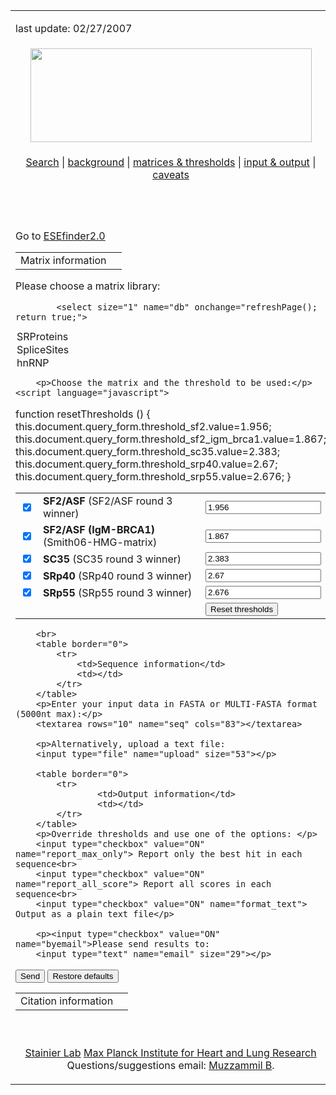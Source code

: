 <html>
<head>
<meta http-equiv="Content-Language" content="en-us">
<meta http-equiv="Content-Type" content="text/html; charset=utf-8">
<title>ESEfinder 3.0 -- </title>

<!-- Google tag (gtag.js) -->
<script async src="https://www.googletagmanager.com/gtag/js?id=G-PR10KZ63WV"></script>
<script>
  window.dataLayer = window.dataLayer || [];
  function gtag(){dataLayer.push(arguments);}
  gtag('js', new Date());
  gtag('config', 'G-PR10KZ63WV');
</script>
</head>

<body>
<table border="0" width="1024">
	<tr>
		<td>
		<p>last update: 02/27/2007</p>
		</td>
	</tr>
	<tr>
			<td align="center">
					<img src="/tools/ESE3/images/eselogo.gif" width="450" height="150"><br>
	</tr>
	<tr>
		<td align="center">
		<p>
		<a href="/cgi-bin/tools/ESE3/esefinder.cgi?process=home">Search</a> |
		<a href="/cgi-bin/tools/ESE3/esefinder.cgi?process=background">background</a> |
		<a href="/cgi-bin/tools/ESE3/esefinder.cgi?process=matrices">matrices &amp; thresholds</a> | 
		<a href="/cgi-bin/tools/ESE3/esefinder.cgi?process=output">input & output</a> | 
		<a href="/cgi-bin/tools/ESE3/esefinder.cgi?process=caveats">caveats</a></p>
		</td>
	</tr>
	<tr>
			<td>
<script language="javascript">
function refreshPage()
{
	var dbName=this.document.query_form.db.value;
	document.db_select_form.db.value = dbName;
	document.db_select_form.submit();
}
</script>

<form method="POST" name="db_select_form" action="/cgi-bin/tools/ESE3/esefinder.cgi" ENCTYPE="multipart/form-data">
		<input type="hidden" name="db" value="">
		<input type="hidden" name="process" value="home">
</form>

<br><br>
Go to <a href="/tools/ESE2/">ESEfinder2.0</a><p>

<form method="POST" action="/cgi-bin/tools/ESE3/esefinder.cgi" name="query_form"  enctype="multipart/form-data">
<input type="hidden" name="process" value="search">
<table border="0">
			<tr>
					<td>Matrix information</td>
					<td></td>
			</tr>
		</table>
		<p>Please choose a matrix library:</p>
			
			<select size="1" name="db" onchange="refreshPage(); return true;">
<option value="SRProteins"selected>SRProteins</option>
<option value="SpliceSites">SpliceSites</option>
<option value="hnRNP">hnRNP</option>
</select>

		<p>Choose the matrix and the threshold to be used:</p>
	<script language="javascript">
function resetThresholds ()
{
	this.document.query_form.threshold_sf2.value=1.956;
	this.document.query_form.threshold_sf2_igm_brca1.value=1.867;
	this.document.query_form.threshold_sc35.value=2.383;
	this.document.query_form.threshold_srp40.value=2.67;
	this.document.query_form.threshold_srp55.value=2.676;
}
</script>
<table border="0">
<tr>
<td><input type="checkbox" name="check_sf2" value="ON" checked></td>
<td><b>SF2/ASF</b> (SF2/ASF round 3 winner)</td>
<td><input type="text" name="threshold_sf2" value="1.956"></td>
</tr>
<tr>
<td><input type="checkbox" name="check_sf2_igm_brca1" value="ON" checked></td>
<td><b>SF2/ASF (IgM-BRCA1)</b> (Smith06-HMG-matrix)</td>
<td><input type="text" name="threshold_sf2_igm_brca1" value="1.867"></td>
</tr>
<tr>
<td><input type="checkbox" name="check_sc35" value="ON" checked></td>
<td><b>SC35</b> (SC35 round 3 winner)</td>
<td><input type="text" name="threshold_sc35" value="2.383"></td>
</tr>
<tr>
<td><input type="checkbox" name="check_srp40" value="ON" checked></td>
<td><b>SRp40</b> (SRp40 round 3 winner)</td>
<td><input type="text" name="threshold_srp40" value="2.67"></td>
</tr>
<tr>
<td><input type="checkbox" name="check_srp55" value="ON" checked></td>
<td><b>SRp55</b> (SRp55 round 3 winner)</td>
<td><input type="text" name="threshold_srp55" value="2.676"></td>
</tr>
<tr>
<td></td>
<td></td>
<td><input type="button" value="Reset thresholds" name="reset Thresholds" onClick="resetThresholds(); return true"></td>
</tr>
</table>

		<br>
		<table border="0">
			<tr>
				<td>Sequence information</td>
				<td></td>
			</tr>
		</table>
		<p>Enter your input data in FASTA or MULTI-FASTA format (5000nt max):</p>
		<textarea rows="10" name="seq" cols="83"></textarea>

		<p>Alternatively, upload a text file:
		<input type="file" name="upload" size="53"></p>
		
		<table border="0">
			<tr>
					<td>Output information</td>
					<td></td>
			</tr>
		</table>
		<p>Override thresholds and use one of the options: </p>
		<input type="checkbox" value="ON" name="report_max_only"> Report only the best hit in each sequence<br>
		<input type="checkbox" value="ON" name="report_all_score"> Report all scores in each sequence<br>
		<input type="checkbox" value="ON" name="format_text"> Output as a plain text file</p>
		
		<p><input type="checkbox" value="ON" name="byemail">Please send results to:
		<input type="text" name="email" size="29"></p>
		
<p><input type="submit" value="Send" name="submit">
		<input type="reset" value="Restore defaults" name="reset"></p>
</form>
		
<table border="0">
			<tr>
					<td>Citation information</td>
					<td></td>
			</tr>
		</table>
<br>

</td>
	</tr>
	<tr>
		<td>
		<p align="center">
		<a href="https://www.mpi-hlr.de/developmental-genetics">Stainier Lab</a>
		<a href="https://www.mpi-hlr.de/en">Max Planck Institute for Heart and Lung Research</a><br>
		Questions/suggestions email: <a href="muzzammilbhaisaheb@gmail.com">Muzzammil B</a>.
		</p></td>
	</tr>
</table>

</body>
</html>
